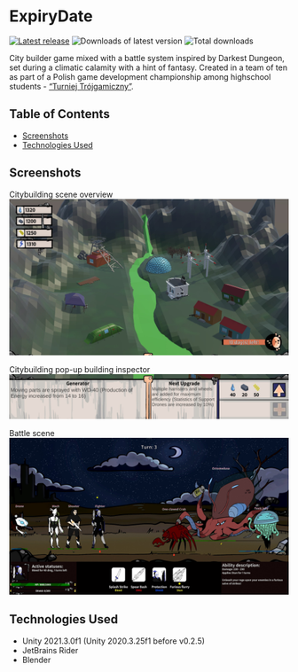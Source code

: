 # **ExpiryDate**
[![Latest release](https://flat.badgen.net/github/release/exostin/ExpiryDate/stable?label=latest+release)](https://github.com/exostin/ExpiryDate/releases/)
![Downloads of latest version](https://flat.badgen.net/github/assets-dl/exostin/ExpiryDate/?label=and+its+downloads)
![Total downloads](https://img.shields.io/github/downloads/exostin/ExpiryDate/total?color=g&label=total%20downloads&style=flat-square)

City builder game mixed with a battle system inspired by Darkest Dungeon, set during a climatic calamity with a hint of fantasy.
Created in a team of ten as part of a Polish game development championship among highschool students - [“Turniej Trójgamiczny”](https://www.t3g.pl/).

## Table of Contents

- [Screenshots](#screenshots)
- [Technologies Used](#technologies-used)

## Screenshots

Citybuilding scene overview
![Citybuilding scene screenshot](/Assets/Graphics/2D/Tutorial/Citybuilding.jpg)

Citybuilding pop-up building inspector
![Citybuilding ispector](/Assets/Graphics/2D/Tutorial/InspectorExample.jpg)

Battle scene
![Battle scene screenshot](/Assets/Graphics/2D/Tutorial/Battle.jpg)

## Technologies Used

- Unity 2021.3.0f1 (Unity 2020.3.25f1 before v0.2.5)
- JetBrains Rider
- Blender
